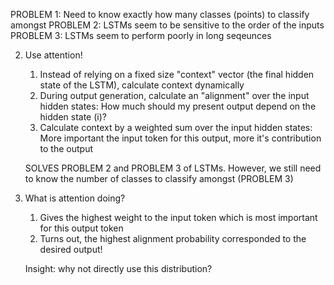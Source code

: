 PROBLEM 1: Need to know exactly how many classes (points) to classify amongst
PROBLEM 2: LSTMs seem to be sensitive to the order of the inputs
PROBLEM 3: LSTMs seem to perform poorly in long seqeunces


2. Use attention!
	1. Instead of relying on a fixed size "context" vector (the final hidden state of the LSTM), calculate context dynamically
	2. During output generation, calculate an "alignment" over the input hidden states:
		How much should my present output depend on the hidden state (i)?
	3. Calculate context by a weighted sum over the input hidden states:
		More important the input token for this output, more it's contribution to the output

	SOLVES PROBLEM 2 and PROBLEM 3 of LSTMs. However, we still need to know the number of classes to classify amongst (PROBLEM 3)

3. What is attention doing?
	1. Gives the highest weight to the input token which is most important for this output token
	2. Turns out, the highest alignment probability corresponded to the desired output!

	Insight: why not directly use this distribution?

